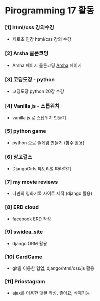 # Pirogramming 17 활동

### [1] html/css 강의수강
- 제로초 인강 html/css 강의 수강

### [2] Arsha 클론코딩
- Arsha 페이지 클론코딩
[Arsha](https://bootstrapmade.com/demo/Arsha/) 페이지

### [3] 코딩도장 - python
- 코딩도장 python 20강 수강

### [4] Vanilla js - 스톱워치
- vanilla js 로 스탑워치 만들기

### [5] python game
- python 으로 술게임 만들기 (함수 활용)

### [6] 장고걸스
- DjangoGirls 튜토리얼 따라하기

### [7] my movie reviews 
- 나만의 영화기록 사이트 제작 (django 활용)

### [8] ERD cloud
- facebook ERD 작성

### [9] swidea_site
- django ORM 활용

### [10] CardGame
- git을 이용한 협업, django/html/css/js 활용

### [11] Priostagram
- ajax를 이용한 댓글 작성, 좋아요, 삭제기능
